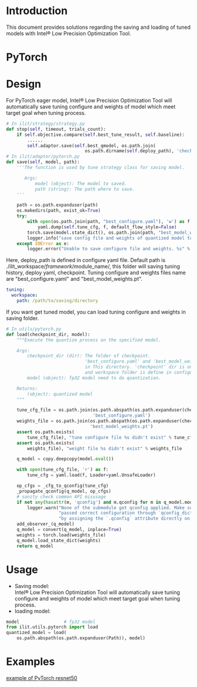 # Introduction
This document provides solutions regarding the saving and loading of tuned models with Intel® Low Precision Optimization Tool.

PyTorch 
================================
# Design
For PyTorch eager model, Intel® Low Precision Optimization Tool will automatically save tuning configure and weights of model which meet target goal when tuning process.
```python
# In ilit/strategy/strategy.py
def stop(self, timeout, trials_count):
    if self.objective.compare(self.best_tune_result, self.baseline):
        ......
        self.adaptor.save(self.best_qmodel, os.path.join(
                              os.path.dirname(self.deploy_path), 'checkpoint'))
# In ilit/adaptor/pytorch.py
def save(self, model, path):
    '''The function is used by tune strategy class for saving model.

       Args:
           model (object): The model to saved.
           path (string): The path where to save.
    '''

    path = os.path.expanduser(path)
    os.makedirs(path, exist_ok=True)
    try:
        with open(os.path.join(path, "best_configure.yaml"), 'w') as f:
            yaml.dump(self.tune_cfg, f, default_flow_style=False)
        torch.save(model.state_dict(), os.path.join(path, "best_model_weights.pt"))
        logger.info("save config file and weights of quantized model to path %s" % path)
    except IOError as e:
        logger.error("Unable to save configure file and weights. %s" % e)
```
Here, deploy_path is defined in configure yaml file. Default path is ./ilit_workspace/$framework/$module_name/, this folder will saving tuning history, deploy yaml, checkpoint. Tuning configure and weights files name are "best_configure.yaml" and "best_model_weights.pt".

```yaml
tuning:
  workspace:
    path: /path/to/saving/directory
```
If you want get tuned model, you can load tuning configure and weights in saving folder.

```python
# In utils/pytorch.py
def load(checkpoint_dir, model):
    """Execute the quantize process on the specified model.

    Args:
        checkpoint_dir (dir): The folder of checkpoint.
                              'best_configure.yaml' and 'best_model_weights.pt' are needed
                              in This directory. 'checkpoint' dir is under workspace folder
                              and workspace folder is define in configure yaml file.
        model (object): fp32 model need to do quantization.

    Returns:
        (object): quantized model
    """

    tune_cfg_file = os.path.join(os.path.abspath(os.path.expanduser(checkpoint_dir)),
                                 'best_configure.yaml')
    weights_file = os.path.join(os.path.abspath(os.path.expanduser(checkpoint_dir)),
                                'best_model_weights.pt')
    assert os.path.exists(
        tune_cfg_file), "tune configure file %s didn't exist" % tune_cfg_file
    assert os.path.exists(
        weights_file), "weight file %s didn't exist" % weights_file

    q_model = copy.deepcopy(model.eval())

    with open(tune_cfg_file, 'r') as f:
        tune_cfg = yaml.load(f, Loader=yaml.UnsafeLoader)

    op_cfgs = _cfg_to_qconfig(tune_cfg)
    _propagate_qconfig(q_model, op_cfgs)
    # sanity check common API misusage
    if not any(hasattr(m, 'qconfig') and m.qconfig for m in q_model.modules()):
        logger.warn("None of the submodule got qconfig applied. Make sure you "
                    "passed correct configuration through `qconfig_dict` or "
                    "by assigning the `.qconfig` attribute directly on submodules")
    add_observer_(q_model)
    q_model = convert(q_model, inplace=True)
    weights = torch.load(weights_file)
    q_model.load_state_dict(weights)
    return q_model
```

# Usage
* Saving model:  
Intel® Low Precision Optimization Tool will automatically save tuning configure and weights of model which meet target goal when tuning process.
* loading model:  
```python
model                 # fp32 model
from ilit.utils.pytorch import load
quantized_model = load(
    os.path.abspath(os.path.expanduser(Path)), model)
```

# Examples
[example of PyTorch resnet50](../examples/pytorch/image_recognition/imagenet/cpu/ptq/README.md)



